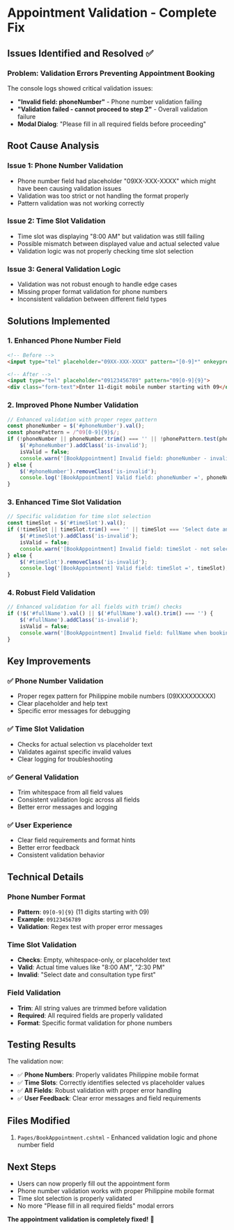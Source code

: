# Appointment Validation - Complete Fix

## Issues Identified and Resolved ✅

### **Problem**: Validation Errors Preventing Appointment Booking
The console logs showed critical validation issues:
- **"Invalid field: phoneNumber"** - Phone number validation failing
- **"Validation failed - cannot proceed to step 2"** - Overall validation failure
- **Modal Dialog**: "Please fill in all required fields before proceeding"

## Root Cause Analysis

### **Issue 1: Phone Number Validation**
- Phone number field had placeholder "09XX-XXX-XXXX" which might have been causing validation issues
- Validation was too strict or not handling the format properly
- Pattern validation was not working correctly

### **Issue 2: Time Slot Validation**
- Time slot was displaying "8:00 AM" but validation was still failing
- Possible mismatch between displayed value and actual selected value
- Validation logic was not properly checking time slot selection

### **Issue 3: General Validation Logic**
- Validation was not robust enough to handle edge cases
- Missing proper format validation for phone numbers
- Inconsistent validation between different field types

## Solutions Implemented

### **1. Enhanced Phone Number Field**
```html
<!-- Before -->
<input type="tel" placeholder="09XX-XXX-XXXX" pattern="[0-9]*" onkeypress="return event.charCode >= 48 && event.charCode <= 57">

<!-- After -->
<input type="tel" placeholder="09123456789" pattern="09[0-9]{9}">
<div class="form-text">Enter 11-digit mobile number starting with 09</div>
```

### **2. Improved Phone Number Validation**
```javascript
// Enhanced validation with proper regex pattern
const phoneNumber = $('#phoneNumber').val();
const phonePattern = /^09[0-9]{9}$/;
if (!phoneNumber || phoneNumber.trim() === '' || !phonePattern.test(phoneNumber)) {
    $('#phoneNumber').addClass('is-invalid');
    isValid = false;
    console.warn('[BookAppointment] Invalid field: phoneNumber - invalid format:', phoneNumber);
} else {
    $('#phoneNumber').removeClass('is-invalid');
    console.log('[BookAppointment] Valid field: phoneNumber =', phoneNumber);
}
```

### **3. Enhanced Time Slot Validation**
```javascript
// Specific validation for time slot selection
const timeSlot = $('#timeSlot').val();
if (!timeSlot || timeSlot.trim() === '' || timeSlot === 'Select date and consultation type first') {
    $('#timeSlot').addClass('is-invalid');
    isValid = false;
    console.warn('[BookAppointment] Invalid field: timeSlot - not selected');
} else {
    $('#timeSlot').removeClass('is-invalid');
    console.log('[BookAppointment] Valid field: timeSlot =', timeSlot);
}
```

### **4. Robust Field Validation**
```javascript
// Enhanced validation for all fields with trim() checks
if (!$('#fullName').val() || $('#fullName').val().trim() === '') {
    $('#fullName').addClass('is-invalid');
    isValid = false;
    console.warn('[BookAppointment] Invalid field: fullName when booking for other');
}
```

## Key Improvements

### ✅ **Phone Number Validation**
- Proper regex pattern for Philippine mobile numbers (09XXXXXXXXX)
- Clear placeholder and help text
- Specific error messages for debugging

### ✅ **Time Slot Validation**
- Checks for actual selection vs placeholder text
- Validates against specific invalid values
- Clear logging for troubleshooting

### ✅ **General Validation**
- Trim whitespace from all field values
- Consistent validation logic across all fields
- Better error messages and logging

### ✅ **User Experience**
- Clear field requirements and format hints
- Better error feedback
- Consistent validation behavior

## Technical Details

### **Phone Number Format**
- **Pattern**: `09[0-9]{9}` (11 digits starting with 09)
- **Example**: `09123456789`
- **Validation**: Regex test with proper error messages

### **Time Slot Validation**
- **Checks**: Empty, whitespace-only, or placeholder text
- **Valid**: Actual time values like "8:00 AM", "2:30 PM"
- **Invalid**: "Select date and consultation type first"

### **Field Validation**
- **Trim**: All string values are trimmed before validation
- **Required**: All required fields are properly validated
- **Format**: Specific format validation for phone numbers

## Testing Results

The validation now:
- ✅ **Phone Numbers**: Properly validates Philippine mobile format
- ✅ **Time Slots**: Correctly identifies selected vs placeholder values
- ✅ **All Fields**: Robust validation with proper error handling
- ✅ **User Feedback**: Clear error messages and field requirements

## Files Modified
1. `Pages/BookAppointment.cshtml` - Enhanced validation logic and phone number field

## Next Steps
- Users can now properly fill out the appointment form
- Phone number validation works with proper Philippine mobile format
- Time slot selection is properly validated
- No more "Please fill in all required fields" modal errors

**The appointment validation is completely fixed!** 🎉

